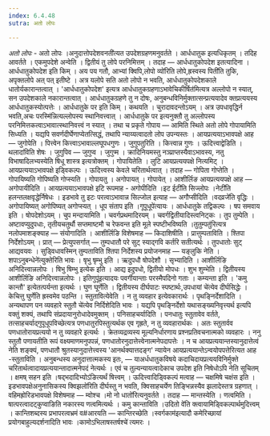 ```yaml
---
index: 6.4.48
sutra: अतो लोपः

---
```

_अतो लोपः_ - अतो लोपः ।अनुदात्तोपदेशवनती॑त्यत उपदेशग्रहणमनुवर्तते । आर्धधातुक इत्यधिकृतम् । तदिह आवर्तते । एकमुपदेशे अन्वेति । द्वितीयं तु लोपे परनिमित्तम् । तदाह — आर्धधातुकोपदेश इतत्यादिना । आर्धधातुकोपदेश इति किम्  । अय पय गतौ, आभ्यां क्विपि,लोपो व्यो॑रिति लोपे,ह्रस्वस्य पिती॑ति तुकि, अपृक्तलोपे अत् पत् इतीष्टे । अत्र यलोपे सति अतो लोपो न भवति, आर्धधातुकोपदेशकाले धातोर्यकारान्तत्वात् । 'आर्धधातुकोपदेश' इत्यत्र आर्धधातुकग्रहणाऽभावेचिकीर्षित॑मित्यत्र अल्लोपो न स्यात्, सन उपदेशकाले नकारान्तत्वात् । आर्धधातुकग्रहणे तु न दोषः, अनुबन्धविनिर्मुक्तात्सन्प्रत्ययादेव क्तप्रत्ययस्य आर्धधातुकस्योत्पत्तेः । आर्धधातुके पर इति किम्  । कथयति । चुरादावदन्तोऽयम् । अत्र उपधावृद्धिर्न भवति,अचः परस्मि॑न्नित्यल्लोपस्य स्थानिवत्त्वात् । आर्धधातुके पर इत्यनुक्तौ तु अल्लोपस्य परनिमित्तकत्वाऽभावात्स्थानिवत्त्वं न स्यात् । तथा च प्रकृते गोपाय —  आमिति स्थिते अतो लोपे गोपायामिति सिध्यति । यद्यपि सवर्णदीर्घेणाप्येतत्सिद्धं, तथापि न्याय्यत्वादतो लोप उपन्यस्तः । आयप्रत्ययाऽभावपक्षे आह — जुगोपेति । पित्त्वेन कित्त्वाऽभावाल्लघूपधगुणः । जुगुपतुरिति । कित्त्वान्न गुणः । ऊदित्त्वाद्वेडिति ।थलादा॑विति शेषः । जुगुपिव — जुगुप्व । जुगुप्म । क्रादिनियमस्तु नञ्प्राप्तस्यैवाऽभावस्य, नतु विभाषादिलभ्यस्येति षिधू शास्त्र इत्यत्रोक्तम् । गोपायितेति । लुटि आयप्रत्ययपक्षे नित्यमिट् । आयप्रत्ययाऽभावपक्षे इड्विकल्पः । ऊदित्त्वस्य केवले चरितार्थत्वात् । तदाह — गोपिता गोप्तेति । गोपायिष्यति गोपिष्यति गोप्स्यति । गोपायतु । अगोपायत् । गोपायेत् । आशीर्लिङ आयप्रत्ययपक्षे आह — अगोपायीदिति । आयप्रत्ययाऽभावपक्षे इटि रूपमाह - अगोपीदिति ।इट ईटी॑ति सिज्लोपः ।नेटी॑ति हलन्तलक्षवृद्धेर्निषेधः । इडभावे तु इटः परत्वाऽभावान्न सिल्जोल इत्याह —  अगौप्सीदिति ।वदव्रजे॑ति वृद्धिः । अगोपायिष्यत् अगोपिष्यत् अगोप्स्यत् । धूप संताप इति ।गूपूधूपे॑त्यायः । आर्धधातुके तद्विकल्पः । षप समवाय इति । षोपदेशोऽयम् । चुप मन्दायामिति । चवर्गप्रथमादिरयम् । चवर्गद्वितीयादिस्त्वनिट्कः । तुप तुम्पेति । अष्टावप्युदुपधाः, तृतीयचतुर्थौ सप्तमाष्टमौ च रेफवन्त इति मूले स्पष्टीभविष्यति ।तुतुम्पतु॑रित्यत्र नलोपमाशङ्क्याह —  संयोगादिति । आशीर्लिङि विशेषमाह —  किदाशिषीति । प्रात्तुम्पताविति । श्तिपा निर्देशोऽयम् । प्रात् — प्रेत्युपसर्गात् — तुम्पधातौ परे सुट् स्याद्गवि कर्तरि सतीत्यर्थः । तुपधातोः सुट् आद्यवयवः । सुड्विधावस्मिन् तुम्पताविति श्तिपा निर्देशस्य प्रयोजनमाह —  यङ्लुकि नेति ।शपाऽनुबन्धेने॑त्युक्तेरिति भावः । षृभु षृम्भु इति । ऋदुपधौ षोपदेशौ । सृभ्यादिति । आशीर्लिङि अनिदित्त्वान्नलोपः । षिभु षिम्भु इत्येक इति । आद्य इदुपधो, द्वितीयो मोपधः । शुभ शुम्भेति । द्वितीयस्य आशीर्लिङि अनिदित्त्वान्नलोपः । इतिगुपू॑इत्यादयः पवर्गीयान्ताः परस्मैपदिनो गताः । कम्यन्ता इति । 'कमु कान्तौ' इत्येतत्पर्यन्ता इत्यर्थः । घुण घूर्णेति । द्वितीयस्य दीर्घपाटः स्पष्टार्थः,उपधायां चे॑त्येव दीर्घसिद्धेः । केचित्तु घुर्णेति ह्रस्वमेव पठन्ति । स्तुतावित्येवेति । न तु व्यवहार इत्येवकारार्थः । पृथङ्निर्देशादिति । अन्यथापण पन व्यवहारे स्तुतौ चे॑त्येव निर्दिशेदिति भावः । यद्यपि पृथङ्निर्देशो यथासङ्ख्यनिवृत्त्यर्थ इत्यपि वक्तुं शक्यं, तथापि संप्रदायानुरोधादेवमुक्तम् । पनिसाहचर्यादिति । पनधातुः स्तुतावेव वर्तते, तत्साहचर्याद्गुपूधूपविच्छेत्यत्र पणधातुरपिस्तुत्यर्थक एव गृह्रते, न तु व्यवहारार्थकः । अतः स्तुतार्वव पणधातोरायप्रत्ययो न तु व्यवहारे इत्यर्थः । क्रेतव्यद्रव्यस्य मूल्यनिर्धारणाय प्रश्नप्रतिवचनात्मको व्यवहारः । ननु स्तुतौ पणायतीति रूपं वक्ष्यमाणमनुपपन्नं, पणधातोरनुदात्तेत्त्वेनात्मनेपदापत्तेः । न च आयप्रत्ययान्तस्यानुदात्तेत्वं नेति शङ्क्यं, पणधातौ श्रुतस्यानुदात्तेत्त्वस्य 'आनर्थक्यात्तदङ्ग' न्यायेन आयप्रत्ययान्तेऽन्वयोपपत्तेरित्यत आह -स्तुताविति । अनुबन्धस्य अनुदात्तात्मकस्य इतः,  —  याअर्धधातुकविषये कदाचिदायप्रत्ययविनिर्मुक्ते चरितार्थत्वादायप्रत्ययान्तादात्मनेपदं नेत्यर्थः । एवं च तुल्यन्यायत्वादेकाच उपदेश इति निषेधोऽपि नेति सूचितम् । क्षमष् सहन इति ।षद्भदादिभ्योऽ॑ङित्यर्थं षित्त्वम् । ऊदित्त्वादिड्विकल्पं मत्वाह —  चक्षमिषे चक्षंस इति । इडभावपक्षेअनुनासिकस्य क्विझलो॑रिति दीर्घस्तु न भवति, क्विसाहचर्येण तिङ्भिन्नस्यैव झलादेस्तत्र ग्रहणात् । वहिमह्रोरिडभावपक्षे विशेषमाह — म्वोश्च ।मो नो धातो॑रित्यनुवर्तते । तदाह — मान्तस्येति । णत्वमिति । षात्परत्वादट्कुप्वाङिति नकारस्य णत्वमित्यर्थः । कमु कान्ताविति ।उदितो वे॑ति क्त्वायामिड्विकल्पार्थमुदित्त्वम् । कान्तिशब्दस्य प्रभापरत्वभ्रमं व#आरयति —  कान्तिरच्छेति ।स्वर्गकाम॑इत्यादौ कमेरिच्छायां प्रयोगबाहुल्यदर्शनादिति भावः ।कामोऽभिलाषस्तर्षश्चे॑ त्यमरः ।
